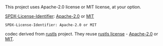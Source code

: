 This project uses Apache-2.0 license or MIT license, at your option.

[SPDX-License-Identifier](https://spdx.org/licenses/): [Apache-2.0](https://spdx.org/licenses/Apache-2.0.html) or [MIT](https://spdx.org/licenses/MIT.html)

```
SPDX-License-Identifier: Apache-2.0 or MIT
```

codec derived from [rustls](https://github.com/ctz/rustls) project.
They reuse [rustls license](https://github.com/ctz/rustls/blob/main/LICENSE) - [Apache-2.0](https://spdx.org/licenses/Apache-2.0.html) or [MIT](https://spdx.org/licenses/MIT.html).
